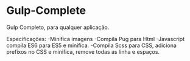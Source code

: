 # Gulp-Complete
Gulp Completo, para qualquer aplicação.

Especificações: 
-Minifica imagens
-Compila Pug para Html
-Javascript compila ES6 para ES5 e minifica.
-Compila Scss para CSS, adiciona prefixos no CSS e minifica, remove todas as linha e espaços.

